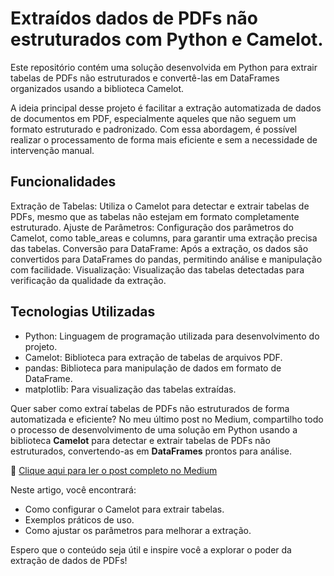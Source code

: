 # Extraídos dados de PDFs não estruturados com Python e Camelot.

Este repositório contém uma solução desenvolvida em Python para extrair tabelas de PDFs não estruturados e convertê-las em DataFrames organizados usando a biblioteca Camelot.

A ideia principal desse projeto é facilitar a extração automatizada de dados de documentos em PDF, especialmente aqueles que não seguem um formato estruturado e padronizado. Com essa abordagem, é possível realizar o processamento de forma mais eficiente e sem a necessidade de intervenção manual.

## Funcionalidades
Extração de Tabelas: Utiliza o Camelot para detectar e extrair tabelas de PDFs, mesmo que as tabelas não estejam em formato completamente estruturado.
Ajuste de Parâmetros: Configuração dos parâmetros do Camelot, como table_areas e columns, para garantir uma extração precisa das tabelas.
Conversão para DataFrame: Após a extração, os dados são convertidos para DataFrames do pandas, permitindo análise e manipulação com facilidade.
Visualização: Visualização das tabelas detectadas para verificação da qualidade da extração.

## Tecnologias Utilizadas
* Python: Linguagem de programação utilizada para desenvolvimento do projeto.
* Camelot: Biblioteca para extração de tabelas de arquivos PDF.
* pandas: Biblioteca para manipulação de dados em formato de DataFrame.
* matplotlib: Para visualização das tabelas extraídas.
  

Quer saber como extraí tabelas de PDFs não estruturados de forma automatizada e eficiente? No meu último post no Medium, compartilho todo o processo de desenvolvimento de uma solução em Python usando a biblioteca **Camelot** para detectar e extrair tabelas de PDFs não estruturados, convertendo-as em **DataFrames** prontos para análise.

🔗 [Clique aqui para ler o post completo no Medium](https://railandeivid.medium.com/extra%C3%ADdos-dados-de-pdfs-n%C3%A3o-estruturados-com-python-e-camelot-7f17674f4fbe)

Neste artigo, você encontrará:
- Como configurar o Camelot para extrair tabelas.
- Exemplos práticos de uso.
- Como ajustar os parâmetros para melhorar a extração.

Espero que o conteúdo seja útil e inspire você a explorar o poder da extração de dados de PDFs!
